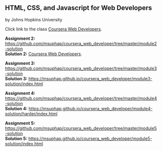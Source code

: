 ## HTML, CSS, and Javascript for Web Developers
by Johns Hopkins University

Click link to the class [Coursera Web Developers](https://www.coursera.org/learn/html-css-javascript-for-web-developers/home/welcome).

<strong>Assignment 2:</strong> https://github.com/msuphap/coursera_web_developer/tree/master/module2-solution <br>
<strong>Solution 2:</strong> [Coursera Web Developers](https://msuphap.github.io/coursera_web_developer/module2-solution/index.html).

<strong>Assignment 3:</strong> https://github.com/msuphap/coursera_web_developer/tree/master/module3-solution <br>
<strong>Solution 3:</strong> https://msuphap.github.io/coursera_web_developer/module3-solution/index.html

<strong>Assignment 4:</strong> https://github.com/msuphap/coursera_web_developer/tree/master/module4-solution <br>
<strong>Solution 4:</strong> https://msuphap.github.io/coursera_web_developer/module4-solution/harder/index.html

<strong>Assignment 5:</strong> https://github.com/msuphap/coursera_web_developer/tree/master/module5-solution <br>
<strong>Solution 5:</strong> https://msuphap.github.io/coursera_web_developer/module5-solution/index.html
